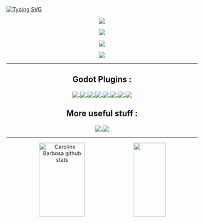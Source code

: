 

[![Typing SVG](https://readme-typing-svg.herokuapp.com/?color=9D6CFF&size=35&center=true&vCenter=true&width=1000&lines=++HILLOW,+I'm+Dark+Peace+!+:\);++Dev,+Indie+Game+Designer,+Writer;++Godot+Plugin+Maker,+Youtuber;++Pixel+Artist,+CS+Student)](https://git.io/typing-svg)

<div align="center">
  <a href="https://www.youtube.com/@Dark_Peace" target="_blank"><img src="https://img.shields.io/youtube/channel/subscribers/UCcGSR_DYUY_BQIsujY2QXpg?label=%40Dark_Peace&logoColor=%23673ab7&style=social" target="_blank"></a>
  
  <a href = "https://discord.com/invite/aWWQbgQUEP"> <img src="https://img.shields.io/discord/552889341140271125?label=Community%20Server&color=%23512da8&logo=discord&style=plastic" target="_blank"></a>
  
<a href="https://www.youtube.com/watch?v=YCQRmNGr818" target="_blank"><img src="https://img.shields.io/youtube/views/YCQRmNGr818?label=Dojordin%20%3A%20my%20RPG%20BulletHell%20Trailer&style=social"></a>

  
<p align="center">
  <img src="https://github-profile-trophy.vercel.app/?username=Dark-Peace&theme=dracula&row=2&no-bg=true&column=4&margin-w=15&margin-h=15" />

  ---

## Godot Plugins :

  
<a href="https://github.com/Dark-Peace/BulletUpHell">
  <img align="center" src="https://github-readme-stats.vercel.app/api/pin/?username=dark-peace&repo=BulletUpHell&theme=midnight-purple" />
</a>
<a href="https://github.com/Dark-Peace/bottled-up-tilemap">
  <img align="center" src="https://github-readme-stats.vercel.app/api/pin/?username=dark-peace&repo=bottled-up-tilemap&theme=midnight-purple" />
</a>
<a href="https://github.com/Dark-Peace/godot-rotor-node">
  <img align="center" src="https://github-readme-stats.vercel.app/api/pin/?username=dark-peace&repo=godot-rotor-node&theme=midnight-purple" />
</a>
<a href="https://github.com/Dark-Peace/SuperSpector">
  <img align="center" src="https://github-readme-stats.vercel.app/api/pin/?username=dark-peace&repo=SuperSpector&theme=midnight-purple" />
</a>
<a href="https://github.com/Dark-Peace/godot-laserbeam-node">
  <img align="center" src="https://github-readme-stats.vercel.app/api/pin/?username=dark-peace&repo=godot-laserbeam-node&theme=midnight-purple" />
</a>
<a href="https://github.com/Dark-Peace/Godot-Hider-Node">
  <img align="center" src="https://github-readme-stats.vercel.app/api/pin/?username=dark-peace&repo=Godot-Hider-Node&theme=midnight-purple" />
</a>
<a href="https://github.com/Dark-Peace/godot-editor-icons-previewer">
  <img align="center" src="https://github-readme-stats.vercel.app/api/pin/?username=dark-peace&repo=godot-editor-icons-previewer&theme=midnight-purple" />
</a>
<a href="https://github.com/Dark-Peace/Godot-Quick-Scenes">
  <img align="center" src="https://github-readme-stats.vercel.app/api/pin/?username=dark-peace&repo=Godot-Quick-Scenes&theme=midnight-purple" />
</a>

  
  
## More useful stuff :
  
  
  
 <a href="https://github.com/Dark-Peace/youtube-tutorial-resources">
  <img align="center" src="https://github-readme-stats.vercel.app/api/pin/?username=dark-peace&repo=youtube-tutorial-resources&theme=midnight-purple" />
</a>
<a href="https://github.com/Dark-Peace/Useful-online-apps-for-devs-creative-people">
  <img align="center" src="https://github-readme-stats.vercel.app/api/pin/?username=dark-peace&repo=Useful-online-apps-for-devs-creative-people&theme=midnight-purple" />
</a>


---

<div align="center">  
  <img width="49%" height="195px" src="https://github-readme-stats.vercel.app/api?username=Dark-Peace&show_icons=true&count_private=true&hide_border=true&title_color=0eeaff&icon_color=512da8&text_color=9D6CFF&bg_color=0d1117" alt="Caroline Barbosa github stats" /> 
  
  <img width="41%" height="195px" src="https://github-readme-stats.vercel.app/api/top-langs/?username=Dark-Peace&layout=compact&hide_border=true&title_color=0eeaff&text_color=9D6CFF&bg_color=0d1117" />
</div>
</p>







<!--



<div align="center"> 
<a href="https://www.instagram.com/bottled_up_studio/" target="_blank"><img src="https://img.shields.io/badge/-Instagram-%23E4405F?style=for-the-badge&logo=instagram&logoColor=white"</a>



<a href="https://linktr.ee/dark_peace" target="_blank"><img src="https://img.shields.io/badge/-LinkedIn-%230077B5?style=for-the-badge&logo=linkedin&logoColor=white" style="border-radius: 30px" target="_blank"></a> 
 </div>

<a href="https://bottled-up-studio.itch.io/" target="_blank"><img src="https://img.shields.io/badge/-LinkedIn-%230077B5?style=for-the-badge&logo=linkedin&logoColor=white" style="border-radius: 30px" target="_blank"></a> 
 </div>

<a href="https://gamejolt.com/@DarkPeace" target="_blank"><img src="https://img.shields.io/badge/-LinkedIn-%230077B5?style=for-the-badge&logo=linkedin&logoColor=white" style="border-radius: 30px" target="_blank"></a> 
 </div>

<a href="https://www.reddit.com/user/Bottled_Up_DarkPeace" target="_blank"><img src="https://img.shields.io/badge/-LinkedIn-%230077B5?style=for-the-badge&logo=linkedin&logoColor=white" style="border-radius: 30px" target="_blank"></a> 
 </div>



### Main skills:
![Python](https://img.shields.io/badge/python-3670A0?style=for-the-badge&logo=python&logoColor=ffdd54)
![GODOT](https://img.shields.io/badge/godot-3582bb.svg?style=for-the-badge&logo=godot-engine&logoColor=white)









[![Ashutosh's github activity graph](https://github-readme-activity-graph.cyclic.app/graph?username=Dark-Peace&bg_color=0d1117&color=b13583&line=b13583&point=ff9494&area=true&hide_border=true)](https://github.com/ashutosh00710/github-readme-activity-graph)
**Dark-Peace/Dark-Peace** is a ✨ _special_ ✨ repository because its `README.md` (this file) appears on your GitHub profile.

Here are some ideas to get you started:

- 🔭 I’m currently working on ...
- 🌱 I’m currently learning ...
- 👯 I’m looking to collaborate on ...
- 🤔 I’m looking for help with ...
- 💬 Ask me about ...
- 📫 How to reach me: ...
- 😄 Pronouns: ...
- ⚡ Fun fact: ...
-->
